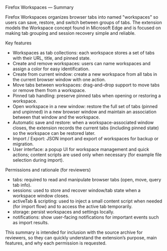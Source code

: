 Firefox Workspaces — Summary

Firefox Workspaces organizes browser tabs into named "workspaces" so users can save, restore, and switch between groups of tabs. The extension models the Workspace concept found in Microsoft Edge and is focused on making tab grouping and session recovery simple and reliable.

Key features

- Workspaces as tab collections: each workspace stores a set of tabs with their URL, title, and pinned state.
- Create and remove workspaces: users can name workspaces and assign a color for easy identification.
- Create from current window: create a new workspace from all tabs in the current browser window with one action.
- Move tabs between workspaces: drag-and-drop support to move tabs or remove them from a workspace.
- Pinned tab handling: preserve pinned tabs when opening or restoring a workspace.
- Open workspace in a new window: restore the full set of tabs (pinned and unpinned) in a new browser window and maintain an association between that window and the workspace.
- Automatic save and restore: when a workspace-associated window closes, the extension records the current tabs (including pinned state) so the workspace can be restored later.
- Import / Export: JSON import and export of workspaces for backup or migration.
- User interface: a popup UI for workspace management and quick actions; content scripts are used only when necessary (for example file selection during import).

Permissions and rationale (for reviewers)

- tabs: required to read and manipulate browser tabs (open, move, query tab info).
- sessions: used to store and recover window/tab state when a workspace window closes.
- activeTab & scripting: used to inject a small content script when needed (for import flow) and to access the active tab temporarily.
- storage: persist workspaces and settings locally.
- notifications: show user-facing notifications for important events such as import results.

This summary is intended for inclusion with the source archive for reviewers, so they can quickly understand the extension’s purpose, main features, and why each permission is requested.
